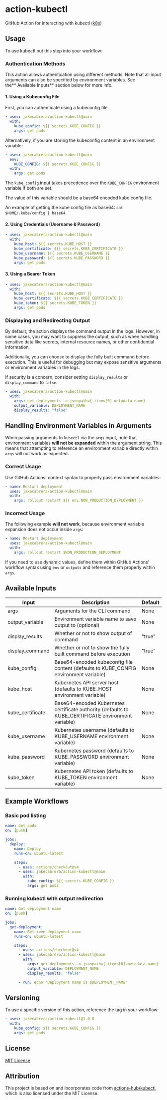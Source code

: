 # action-kubectl

GitHub Action for interacting with kubectl ([k8s](https://kubernetes.io))

## Usage

To use kubectl put this step into your workflow:

### Authentication Methods

This action allows authentication using different methods. Note that all input arguments can also be specified by environment variables. See the\*\* Available Inputs\*\* section below for more info.

#### 1. Using a Kubeconfig File

First, you can authenticate using a kubeconfig file.

```yaml
- uses: jakecabrera/action-kubectl@main
  with:
    kube_config: ${{ secrets.KUBE_CONFIG }}
    args: get pods
```

Alternatively, if you are storing the kubeconfig content in an environment variable:

```yaml
- uses: jakecabrera/action-kubectl@main
  env:
    KUBE_CONFIG: ${{ secrets.KUBE_CONFIG }}
  with:
    args: get pods
```

The `kube_config` input takes precedence over the `KUBE_CONFIG` environment variable if both are set.

The value of this variable should be a base64 encoded kube config file.

An example of getting the kube config file as base64: `cat $HOME/.kube/config | base64`.



#### 2. Using Credentials (Username & Password)

```yaml
- uses: jakecabrera/action-kubectl@main
  with:
    kube_host: ${{ secrets.KUBE_HOST }}
    kube_certificate: ${{ secrets.KUBE_CERTIFICATE }}
    kube_username: ${{ secrets.KUBE_USERNAME }}
    kube_password: ${{ secrets.KUBE_PASSWORD }}
    args: get pods
```

#### 3. Using a Bearer Token

```yaml
- uses: jakecabrera/action-kubectl@main
  with:
    kube_host: ${{ secrets.KUBE_HOST }}
    kube_certificate: ${{ secrets.KUBE_CERTIFICATE }}
    kube_token: ${{ secrets.KUBE_TOKEN }}
    args: get pods
```

### Displaying and Redirecting Output

By default, the action displays the command output in the logs. However, in some cases, you may want to suppress the output, such as when handling sensitive data like secrets, internal resource names, or other confidential information.

Additionally, you can choose to display the fully built command before execution. This is useful for debugging but may expose sensitive arguments or environment variables in the logs.

If security is a concern, consider setting `display_results` or `display_command` to `false`.

```yaml
- uses: jakecabrera/action-kubectl@main
  with:
    args: get deployments -o jsonpath={.items[0].metadata.name}
    output_variable: DEPLOYMENT_NAME
    display_results: "false"
```

## Handling Environment Variables in Arguments

When passing arguments to `kubectl` via the `args` input, note that environment variables **will not be expanded** within the argument string. This means that attempting to reference an environment variable directly within `args` will not work as expected.

### Correct Usage

Use GitHub Actions' context syntax to properly pass environment variables:

```yaml
- name: Restart deployment
  uses: jakecabrera/action-kubectl@main
  with:
    args: rollout restart ${{ env.NON_PRODUCTION_DEPLOYMENT }}
```

### Incorrect Usage

The following example **will not work**, because environment variable expansion does not occur inside `args`:

```yaml
- name: Restart deployment
  uses: jakecabrera/action-kubectl@main
  with:
    args: rollout restart $NON_PRODUCTION_DEPLOYMENT
```

If you need to use dynamic values, define them within GitHub Actions' workflow syntax using `env` or `outputs` and reference them properly within `args`.

## Available Inputs

| Input             | Description                                                                                          | Default |
| ----------------- | ---------------------------------------------------------------------------------------------------- | ------- |
| args              | Arguments for the CLI command                                                                        | None    |
| output\_variable  | Environment variable name to save output to (optional)                                               | None    |
| display\_results  | Whether or not to show output of command                                                             | "true"  |
| display\_command  | Whether or not to show the fully built command before execution                                      | "true"  |
| kube\_config      | Base64-encoded kubeconfig file content (defaults to KUBE\_CONFIG environment variable)               | None    |
| kube\_host        | Kubernetes API server host (defaults to KUBE\_HOST environment variable)                             | None    |
| kube\_certificate | Base64-encoded Kubernetes certificate authority (defaults to KUBE\_CERTIFICATE environment variable) | None    |
| kube\_username    | Kubernetes username (defaults to KUBE\_USERNAME environment variable)                                | None    |
| kube\_password    | Kubernetes password (defaults to KUBE\_PASSWORD environment variable)                                | None    |
| kube\_token       | Kubernetes API token (defaults to KUBE\_TOKEN environment variable)                                  | None    |

## Example Workflows

### Basic pod listing

```yaml
name: Get pods
on: [push]

jobs:
  deploy:
    name: Deploy
    runs-on: ubuntu-latest

    steps:
      - uses: actions/checkout@v4
      - uses: jakecabrera/action-kubectl@main
        with:
          kube_config: ${{ secrets.KUBE_CONFIG }}
          args: get pods
```

### Running kubectl with output redirection

```yaml
name: Get deployment name
on: [push]

jobs:
  get-deployment:
    name: Retrieve deployment name
    runs-on: ubuntu-latest

    steps:
      - uses: actions/checkout@v4
      - uses: jakecabrera/action-kubectl@main
        with:
          args: get deployments -o jsonpath={.items[0].metadata.name}
          output_variable: DEPLOYMENT_NAME
          display_results: "false"

      - run: echo "Deployment name is $DEPLOYMENT_NAME"
```

## Versioning

To use a specific version of this action, reference the tag in your workflow:

```yaml
- uses: jakecabrera/action-kubectl@1.0.0
  with:
    kube_config: ${{ secrets.KUBE_CONFIG }}
    args: get pods
```

## License

[MIT License](https://github.com/jakecabrera/action-kubectl/blob/main/LICENSE)


## Attribution

This project is based on and incorporates code from [actions-hub/kubectl](https://github.com/actions-hub/kubectl), which is also licensed under the MIT License.
